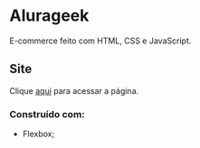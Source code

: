 # Alurageek

E-commerce feito com HTML, CSS e JavaScript.

## Site
Clique [aqui]() para acessar a página.

### Construído com:
* Flexbox;
